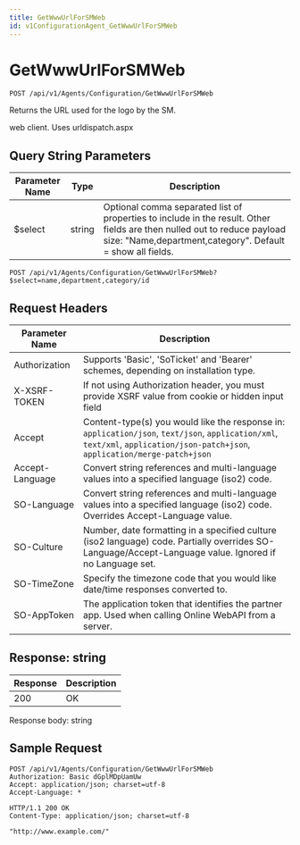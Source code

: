 ```yaml
---
title: GetWwwUrlForSMWeb
id: v1ConfigurationAgent_GetWwwUrlForSMWeb
---
```


# GetWwwUrlForSMWeb

```http
POST /api/v1/Agents/Configuration/GetWwwUrlForSMWeb
```

Returns the URL used for the logo by the SM.

web client. Uses urldispatch.aspx





## Query String Parameters

| Parameter Name | Type |  Description |
|----------------|------|--------------|
| $select | string |  Optional comma separated list of properties to include in the result. Other fields are then nulled out to reduce payload size: "Name,department,category". Default = show all fields. |

```http
POST /api/v1/Agents/Configuration/GetWwwUrlForSMWeb?$select=name,department,category/id
```


## Request Headers

| Parameter Name | Description |
|----------------|-------------|
| Authorization  | Supports 'Basic', 'SoTicket' and 'Bearer' schemes, depending on installation type. |
| X-XSRF-TOKEN   | If not using Authorization header, you must provide XSRF value from cookie or hidden input field |
| Accept         | Content-type(s) you would like the response in: `application/json`, `text/json`, `application/xml`, `text/xml`, `application/json-patch+json`, `application/merge-patch+json` |
| Accept-Language | Convert string references and multi-language values into a specified language (iso2) code. |
| SO-Language | Convert string references and multi-language values into a specified language (iso2) code. Overrides Accept-Language value. |
| SO-Culture | Number, date formatting in a specified culture (iso2 language) code. Partially overrides SO-Language/Accept-Language value. Ignored if no Language set. |
| SO-TimeZone | Specify the timezone code that you would like date/time responses converted to. |
| SO-AppToken | The application token that identifies the partner app. Used when calling Online WebAPI from a server. |


## Response: string



| Response | Description |
|----------------|-------------|
| 200 | OK |

Response body: string


## Sample Request

```http!
POST /api/v1/Agents/Configuration/GetWwwUrlForSMWeb
Authorization: Basic dGplMDpUamUw
Accept: application/json; charset=utf-8
Accept-Language: *
```

```http_
HTTP/1.1 200 OK
Content-Type: application/json; charset=utf-8

"http://www.example.com/"
```